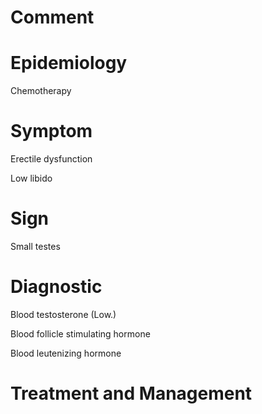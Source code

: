 # Comment

# Epidemiology

Chemotherapy

# Symptom

Erectile dysfunction

Low libido

# Sign

Small testes

# Diagnostic

Blood testosterone
(Low.)

Blood follicle stimulating hormone

Blood leutenizing hormone

# Treatment and Management
